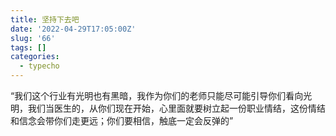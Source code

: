 ```yaml
---
title: 坚持下去吧
date: '2022-04-29T17:05:00Z'
slug: '66'
tags: []
categories:
  - typecho
---
```

“我们这个行业有光明也有黑暗，我作为你们的老师只能尽可能引导你们看向光明，我们当医生的，从你们现在开始，心里面就要树立起一份职业情结，这份情结和信念会带你们走更远；你们要相信，触底一定会反弹的”
